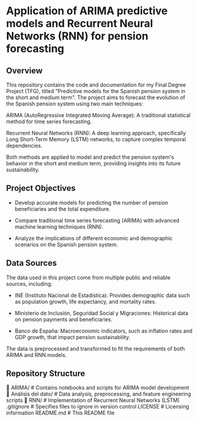 # Application of ARIMA predictive models and Recurrent Neural Networks (RNN) for pension forecasting

## Overview
This repository contains the code and documentation for my Final Degree Project (TFG), titled "Predictive models for the Spanish pension system in the short and medium term". The project aims to forecast the evolution of the Spanish pension system using two main techniques:

ARIMA (AutoRegressive Integrated Moving Average): A traditional statistical method for time series forecasting.

Recurrent Neural Networks (RNN): A deep learning approach, specifically Long Short-Term Memory (LSTM) networks, to capture complex temporal dependencies.

Both methods are applied to model and predict the pension system's behavior in the short and medium term, providing insights into its future sustainability.

## Project Objectives
- Develop accurate models for predicting the number of pension beneficiaries and the total expenditure.

- Compare traditional time series forecasting (ARIMA) with advanced machine learning techniques (RNN).

- Analyze the implications of different economic and demographic scenarios on the Spanish pension system.

## Data Sources
The data used in this project come from multiple public and reliable sources, including:

- INE (Instituto Nacional de Estadística): Provides demographic data such as population growth, life expectancy, and mortality rates.

- Ministerio de Inclusión, Seguridad Social y Migraciones: Historical data on pension payments and beneficiaries.

- Banco de España: Macroeconomic indicators, such as inflation rates and GDP growth, that impact pension sustainability.

The data is preprocessed and transformed to fit the requirements of both ARIMA and RNN models.

## Repository Structure
📂 ARIMA/               # Contains notebooks and scripts for ARIMA model development
📂 Análisis del dato/    # Data analysis, preprocessing, and feature engineering scripts
📂 RNN/                 # Implementation of Recurrent Neural Networks (LSTM)
.gitignore              # Specifies files to ignore in version control
LICENSE                 # Licensing information
README.md               # This README file
